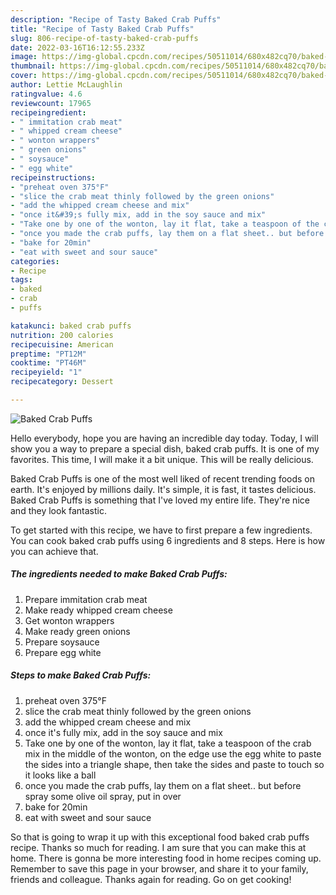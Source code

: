 ```yaml
---
description: "Recipe of Tasty Baked Crab Puffs"
title: "Recipe of Tasty Baked Crab Puffs"
slug: 806-recipe-of-tasty-baked-crab-puffs
date: 2022-03-16T16:12:55.233Z
image: https://img-global.cpcdn.com/recipes/50511014/680x482cq70/baked-crab-puffs-recipe-main-photo.jpg
thumbnail: https://img-global.cpcdn.com/recipes/50511014/680x482cq70/baked-crab-puffs-recipe-main-photo.jpg
cover: https://img-global.cpcdn.com/recipes/50511014/680x482cq70/baked-crab-puffs-recipe-main-photo.jpg
author: Lettie McLaughlin
ratingvalue: 4.6
reviewcount: 17965
recipeingredient:
- " immitation crab meat"
- " whipped cream cheese"
- " wonton wrappers"
- " green onions"
- " soysauce"
- " egg white"
recipeinstructions:
- "preheat oven 375°F"
- "slice the crab meat thinly followed by the green onions"
- "add the whipped cream cheese and mix"
- "once it&#39;s fully mix, add in the soy sauce and mix"
- "Take one by one of the wonton, lay it flat, take a teaspoon of the crab mix in the middle of the wonton, on the edge use the egg white to paste the sides into a triangle shape, then take the sides and paste to touch so it looks like a ball"
- "once you made the crab puffs, lay them on a flat sheet.. but before spray some olive oil spray, put in over"
- "bake for 20min"
- "eat with sweet and sour sauce"
categories:
- Recipe
tags:
- baked
- crab
- puffs

katakunci: baked crab puffs 
nutrition: 200 calories
recipecuisine: American
preptime: "PT12M"
cooktime: "PT46M"
recipeyield: "1"
recipecategory: Dessert

---
```



![Baked Crab Puffs](https://img-global.cpcdn.com/recipes/50511014/680x482cq70/baked-crab-puffs-recipe-main-photo.jpg)

Hello everybody, hope you are having an incredible day today. Today, I will show you a way to prepare a special dish, baked crab puffs. It is one of my favorites. This time, I will make it a bit unique. This will be really delicious.



Baked Crab Puffs is one of the most well liked of recent trending foods on earth. It's enjoyed by millions daily. It's simple, it is fast, it tastes delicious. Baked Crab Puffs is something that I've loved my entire life. They're nice and they look fantastic.


To get started with this recipe, we have to first prepare a few ingredients. You can cook baked crab puffs using 6 ingredients and 8 steps. Here is how you can achieve that.

<!--inarticleads1-->

##### The ingredients needed to make Baked Crab Puffs:

1. Prepare  immitation crab meat
1. Make ready  whipped cream cheese
1. Get  wonton wrappers
1. Make ready  green onions
1. Prepare  soysauce
1. Prepare  egg white




<!--inarticleads2-->

##### Steps to make Baked Crab Puffs:

1. preheat oven 375°F
1. slice the crab meat thinly followed by the green onions
1. add the whipped cream cheese and mix
1. once it&#39;s fully mix, add in the soy sauce and mix
1. Take one by one of the wonton, lay it flat, take a teaspoon of the crab mix in the middle of the wonton, on the edge use the egg white to paste the sides into a triangle shape, then take the sides and paste to touch so it looks like a ball
1. once you made the crab puffs, lay them on a flat sheet.. but before spray some olive oil spray, put in over
1. bake for 20min
1. eat with sweet and sour sauce




So that is going to wrap it up with this exceptional food baked crab puffs recipe. Thanks so much for reading. I am sure that you can make this at home. There is gonna be more interesting food in home recipes coming up. Remember to save this page in your browser, and share it to your family, friends and colleague. Thanks again for reading. Go on get cooking!
